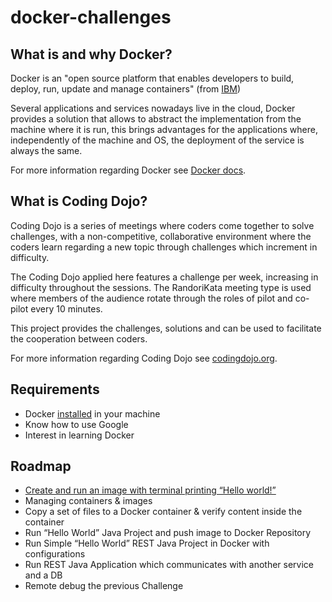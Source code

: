 # docker-challenges

## What is and why Docker?

Docker is an "open source platform that enables developers to build, deploy, run, update and manage containers" (from [IBM](https://www.ibm.com/cloud/learn/docker))

Several applications and services nowadays live in the cloud, Docker provides a solution that allows to abstract the implementation from the machine where it is run, this brings advantages for the applications where, independently of the machine and OS, the deployment of the service is always the same. 

For more information regarding Docker see [Docker docs](https://docs.docker.com/get-started/overview/).
## What is Coding Dojo?

Coding Dojo is a series of meetings where coders come together to solve challenges, with a non-competitive, collaborative environment where the coders learn regarding a new topic through challenges which increment in difficulty.

The Coding Dojo applied here features a challenge per week, increasing in difficulty throughout the sessions. The RandoriKata meeting type is used where members of the audience rotate through the roles of pilot and co-pilot every 10 minutes.

This project provides the challenges, solutions and can be used to facilitate the cooperation between coders.

For more information regarding Coding Dojo see [codingdojo.org](https://codingdojo.org/practices/WhatIsCodingDojo/).

## Requirements

* Docker [installed](https://www.docker.com/products/docker-desktop/) in your machine
* Know how to use Google
* Interest in learning Docker


## Roadmap

* [Create and run an image with terminal printing “Hello world!”](/challenge1)
* Managing containers & images 
* Copy a set of files to a Docker container & verify content inside the container
* Run “Hello World” Java Project and push image to Docker Repository
* Run Simple “Hello World” REST Java Project in Docker with configurations
* Run REST Java Application which communicates with another service and a DB
* Remote debug the previous Challenge
